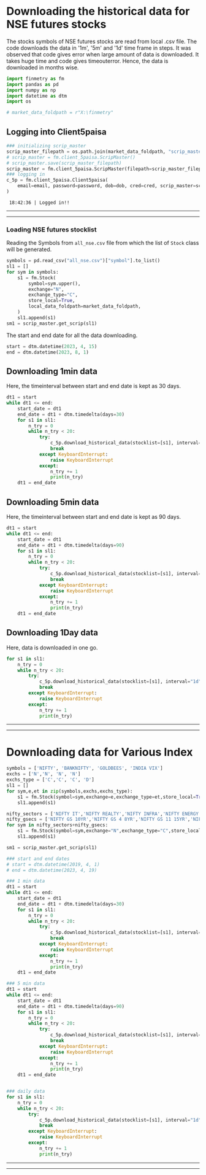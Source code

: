 # Downloading the historical data for NSE futures stocks

The stocks symbols of NSE futures stocks are read from local .csv file. The code downloads the data in '1m', '5m' and '1d' time frame in steps. It was observed that code gives error when large amount of data is downloaded. It takes huge time and code gives timeouterror. Hence, the data is downloaded in months wise.


```python
import finmetry as fm
import pandas as pd
import numpy as np
import datetime as dtm
import os

# market_data_foldpath = r"X:\finmetry"
```

## Logging into Client5paisa


```python
### initializing scrip_master
scrip_master_filepath = os.path.join(market_data_foldpath, "scrip_master.csv")
# scrip_master = fm.client_5paisa.ScripMaster()
# scrip_master.save(scrip_master_filepath)
scrip_master = fm.client_5paisa.ScripMaster(filepath=scrip_master_filepath)
### logging in
c_5p = fm.client_5paisa.Client5paisa(
    email=email, password=password, dob=dob, cred=cred, scrip_master=scrip_master
)
```

     18:42:36 | Logged in!!
    

---
---
### Loading NSE futures stocklist

Reading the Symbols from `all_nse.csv` file from which the list of `Stock` class will be generated.


```python
symbols = pd.read_csv("all_nse.csv")["symbol"].to_list()
sl1 = []
for sym in symbols:
    s1 = fm.Stock(
        symbol=sym.upper(),
        exchange="N",
        exchange_type="C",
        store_local=True,
        local_data_foldpath=market_data_foldpath,
    )
    sl1.append(s1)
sm1 = scrip_master.get_scrip(sl1)
```

The start and end date for all the data downloading.


```python
start = dtm.datetime(2023, 4, 15)
end = dtm.datetime(2023, 8, 1)
```

## Downloading 1min data

Here, the timeinterval between start and end date is kept as 30 days.


```python
dt1 = start
while dt1 <= end:
    start_date = dt1
    end_date = dt1 + dtm.timedelta(days=30)
    for s1 in sl1:
        n_try = 0
        while n_try < 20:
            try:
                c_5p.download_historical_data(stocklist=[s1], interval="1m", start=start_date, end=end_date)
                break
            except KeyboardInterrupt:
                raise KeyboardInterrupt
            except:
                n_try += 1
                print(n_try)
    dt1 = end_date
```

## Downloading 5min data

Here, the timeinterval between start and end date is kept as 90 days.


```python
dt1 = start
while dt1 <= end:
    start_date = dt1
    end_date = dt1 + dtm.timedelta(days=90)
    for s1 in sl1:
        n_try = 0
        while n_try < 20:
            try:
                c_5p.download_historical_data(stocklist=[s1], interval="5m", start=start_date, end=end_date)
                break
            except KeyboardInterrupt:
                raise KeyboardInterrupt
            except:
                n_try += 1
                print(n_try)
    dt1 = end_date
```

## Downloading 1Day data

Here, data is downloaded in one go.


```python
for s1 in sl1:
    n_try = 0
    while n_try < 20:
        try:
            c_5p.download_historical_data(stocklist=[s1], interval="1d", start=start, end=end)
            break
        except KeyboardInterrupt:
            raise KeyboardInterrupt
        except:
            n_try += 1
            print(n_try)
```

---
---

# Downloading data for Various Index


```python
symbols = ['NIFTY', 'BANKNIFTY', 'GOLDBEES', 'INDIA VIX']
exchs = ['N','N', 'N', 'N']
exchs_type = ['C','C', 'C', 'D']
sl1 = []
for sym,e,et in zip(symbols,exchs,exchs_type):    
    s1 = fm.Stock(symbol=sym,exchange=e,exchange_type=et,store_local=True,local_data_foldpath=market_data_foldpath)
    sl1.append(s1)

nifty_sectors = ['NIFTY IT','NIFTY REALTY','NIFTY INFRA','NIFTY ENERGY','NIFTY FMCG','NIFTY MNC','NIFTY PHARMA','NIFTY PSE','NIFTY PSU BANK','NIFTY SERV SECTOR','NIFTY PVT BANK','NIFTY AUTO','FINNIFTY','NIFTY METAL','NIFTY HEALTHCARE','NIFTY OIL AND GAS','NIFTY TOTAL MARKET','NIFTY INDIA DIGITAL','NIFTYMEDIA']
nifty_gsecs = ['NIFTY GS 10YR','NIFTY GS 4 8YR','NIFTY GS 11 15YR','NIFTY GS 15YRPLUS','NIFTY GS COMPSITE']
for sym in nifty_sectors+nifty_gsecs:
    s1 = fm.Stock(symbol=sym,exchange="N",exchange_type="C",store_local=True,local_data_foldpath=market_data_foldpath)
    sl1.append(s1)

sm1 = scrip_master.get_scrip(sl1)

### start and end dates
# start = dtm.datetime(2019, 4, 1)
# end = dtm.datetime(2023, 4, 19)
```


```python
### 1 min data
dt1 = start
while dt1 <= end:
    start_date = dt1
    end_date = dt1 + dtm.timedelta(days=30)
    for s1 in sl1:
        n_try = 0
        while n_try < 20:
            try:
                c_5p.download_historical_data(stocklist=[s1], interval="1m", start=start_date, end=end_date)
                break
            except KeyboardInterrupt:
                raise KeyboardInterrupt
            except:
                n_try += 1
                print(n_try)
    dt1 = end_date

### 5 min data
dt1 = start
while dt1 <= end:
    start_date = dt1
    end_date = dt1 + dtm.timedelta(days=90)
    for s1 in sl1:
        n_try = 0
        while n_try < 20:
            try:
                c_5p.download_historical_data(stocklist=[s1], interval="5m", start=start_date, end=end_date)
                break
            except KeyboardInterrupt:
                raise KeyboardInterrupt
            except:
                n_try += 1
                print(n_try)
    dt1 = end_date


### daily data
for s1 in sl1:
    n_try = 0
    while n_try < 20:
        try:
            c_5p.download_historical_data(stocklist=[s1], interval="1d", start=start, end=end)
            break
        except KeyboardInterrupt:
            raise KeyboardInterrupt
        except:
            n_try += 1
            print(n_try)
```

---
---
